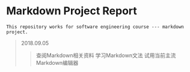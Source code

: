 # Markdown Project Report #
```This repository works for software engineering course --- markdown project.```
>2018.09.05
>>查阅Markdown相关资料
>>学习Markdown文法
>>试用当前主流Markdown编辑器
